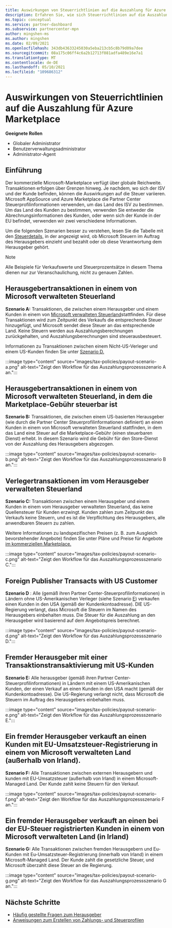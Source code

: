 ```yaml
---
title: Auswirkungen von Steuerrichtlinien auf die Auszahlung für Azure Marketplace
description: Erfahren Sie, wie sich Steuerrichtlinien auf die Auszahlung für Azure Marketplace auswirken.
ms.topic: conceptual
ms.service: partner-dashboard
ms.subservice: partnercenter-mpn
author: mingshen-ms
ms.author: mingshen
ms.date: 02/09/2021
ms.openlocfilehash: 343db43633245030a5eba213cb5c8b79d09a7dee
ms.sourcegitcommit: 08a175c06ff4c6a2b12713f081adfa489e16e7a1
ms.translationtype: MT
ms.contentlocale: de-DE
ms.lasthandoff: 05/10/2021
ms.locfileid: "109686312"
---
```

# <a name="how-tax-policies-affect-payout-for-azure-marketplace"></a>Auswirkungen von Steuerrichtlinien auf die Auszahlung für Azure Marketplace

**Geeignete Rollen**

- Globaler Administrator
- Benutzerverwaltungsadministrator
- Administrator-Agent

## <a name="introduction"></a>Einführung

Der kommerzielle Microsoft-Marketplace verfügt über globale Reichweite. Transaktionen erfolgen über Grenzen hinweg. Je nachdem, wo sich der ISV und der Kunde befinden, können die Auswirkungen auf die Steuer variieren. Microsoft AppSource und Azure Marketplace die Partner Center Steuerprofilinformationen verwenden, um das Land des ISV zu bestimmen. Um das Land des Kunden zu bestimmen, verwenden Sie entweder die Abrechnungsinformationen des Kunden, oder wenn sich der Kunde in der EU befindet, verwenden wir zwei verschiedene Informationen.

Um die folgenden Szenarien besser zu verstehen, lesen Sie die Tabelle mit den [Steuerdetails,](tax-details-marketplace.md) in der angezeigt wird, ob Microsoft Steuern im Auftrag des Herausgebers einzieht und bezahlt oder ob diese Verantwortung dem Herausgeber gehört.

> [!NOTE]
> Alle Beispiele für Verkaufswerte und Steuerprozentsätze in diesem Thema dienen nur zur Veranschaulichung, nicht zu genauen Zahlen.

## <a name="publisher-transacts-in-microsoft-managed-tax-country"></a>Herausgebertransaktionen in einem von Microsoft verwalteten Steuerland

**Szenario A:** Transaktionen, die zwischen einem Herausgeber und einem Kunden in einem von [Microsoft verwalteten Steuerland](tax-details-marketplace.md#microsoft-managed-countries)stattfinden. Für diese Transaktionen wird zum Zeitpunkt des Verkaufs die entsprechende Steuer hinzugefügt, und Microsoft sendet diese Steuer an das entsprechende Land. Keine Steuern werden aus Auszahlungsberechnungen zurückgehalten, und Auszahlungsberechnungen sind steuerausbesteuert.

Informationen zu Transaktionen zwischen einem Nicht-US-Verleger und einem US-Kunden finden Sie unter [Szenario D.](#foreign-publisher-transacts-with-us-customer)

:::image type="content" source="images/tax-policies/payout-scenario-a.png" alt-text="Zeigt den Workflow für das Auszahlungsprozessszenario A an.":::

## <a name="publisher-transacts-in-microsoft-managed-tax-country-where-marketplace-fee-is-taxable-service"></a>Herausgebertransaktionen in einem von Microsoft verwalteten Steuerland, in dem die Marketplace-Gebühr steuerbar ist

**Szenario B:** Transaktionen, die zwischen einem US-basierten Herausgeber (wie durch die Partner Center Steuerprofilinformationen definiert) an einen Kunden in einem von Microsoft verwalteten Steuerland stattfinden, in dem das Land eine Steuer auf die Marketplace-Gebühr (einen steuerbaren Dienst) erhebt. In diesem Szenario wird die Gebühr für den Store-Dienst von der Auszahlung des Herausgebers abgezogen.

:::image type="content" source="images/tax-policies/payout-scenario-b.png" alt-text="Zeigt den Workflow für das Auszahlungsprozessszenario B an.":::

## <a name="publisher-transacts-in-publisher-managed-tax-country"></a>Verlegertransaktionen im vom Herausgeber verwalteten Steuerland

**Szenario C:** Transaktionen zwischen einem Herausgeber und einem Kunden in einem vom Herausgeber verwalteten Steuerland, das keine Quellensteuer für Kunden erzwingt. Kunden zahlen zum Zeitpunkt des Verkaufs keine Steuern, und es ist die Verpflichtung des Herausgebers, alle anwendbaren Steuern zu zahlen.

Weitere Informationen zu landspezifischen Preisen (z. B. zum Ausgleich bevorstehender Angebote) finden Sie unter Pläne und Preise für Angebote [im kommerziellen Marketplace.](/azure/marketplace/plans-pricing#custom-prices)

:::image type="content" source="images/tax-policies/payout-scenario-c.png" alt-text="Zeigt den Workflow für das Auszahlungsprozessszenario C.":::

## <a name="foreign-publisher-transacts-with-us-customer"></a>Foreign Publisher Transacts with US Customer

**Szenario D** : Alle (gemäß ihren Partner Center-Steuerprofilinformationen) in Ländern ohne US-Amerikanischen Verleger (siehe Szenario [E](#foreign-publisher-with-a-treaty-transacts-with-us-customer)) verkaufen einen Kunden in den USA (gemäß der Kundenkontoadresse). DIE US-Regierung verlangt, dass Microsoft die Steuern im Namen des Herausgebers einbehalten muss. Die Steuer für die Auszahlung an den Herausgeber wird basierend auf dem Angebotspreis berechnet.

:::image type="content" source="images/tax-policies/payout-scenario-d.png" alt-text="Zeigt den Workflow für das Auszahlungsprozessszenario D.":::

## <a name="foreign-publisher-with-a-treaty-transacts-with-us-customer"></a>Fremder Herausgeber mit einer Transaktionstransaktivierung mit US-Kunden

**Szenario E:** Alle herausgeber (gemäß ihren Partner Center-Steuerprofilinformationen) in Ländern mit einem US-Amerikanischen Kunden, der einen Verkauf an einen Kunden in den USA macht (gemäß der Kundenkontoadresse). Die US-Regierung verlangt nicht, dass Microsoft die Steuern im Auftrag des Herausgebers einbehalten muss.

:::image type="content" source="images/tax-policies/payout-scenario-e.png" alt-text="Zeigt den Workflow für das Auszahlungsprozessszenario E.":::

## <a name="foreign-publisher-sells-to-an-eu-vat-registered-customer-in-a-microsoft-managed-country-outside-ireland"></a>Ein fremder Herausgeber verkauft an einen Kunden mit EU-Umsatzsteuer-Registrierung in einem von Microsoft verwalteten Land (außerhalb von Irland).

**Szenario F:** Alle Transaktionen zwischen externen Herausgebern und kunden mit EU-Umsatzsteuer (außerhalb von Irland) in einem Microsoft-Managed Land. Der Kunde zahlt keine Steuern für den Verkauf.

:::image type="content" source="images/tax-policies/payout-scenario-f.png" alt-text="Zeigt den Workflow für das Auszahlungsprozessszenario F an.":::

## <a name="foreign-publisher-sells-to-an-eu-vat-registered-customer-in-a-microsoft-managed-country-in-ireland"></a>Ein fremder Herausgeber verkauft an einen bei der EU-Steuer registrierten Kunden in einem von Microsoft verwalteten Land (in Irland)

**Szenario G:** Alle Transaktionen zwischen fremden Herausgebern und Eu-Kunden mit Eu-Umsatzsteuer-Registrierung (innerhalb von Irland) in einem Microsoft-Managed Land. Der Kunde zahlt die gesetzliche Steuer, und Microsoft überzahlt diese Steuer an die Regierung.

:::image type="content" source="images/tax-policies/payout-scenario-g.png" alt-text="Zeigt den Workflow für das Auszahlungsprozessszenario G an.":::

## <a name="next-steps"></a>Nächste Schritte

- [Häufig gestellte Fragen zum Herausgeber](/azure/marketplace/marketplace-faq-publisher-guide)
- [Anweisungen zum Erstellen von Zahlungs- und Steuerprofilen](./set-up-your-payout-account.md?context=%2fazure%2fmarketplace%2fcontext%2fcontext#create-a-payment-profile)